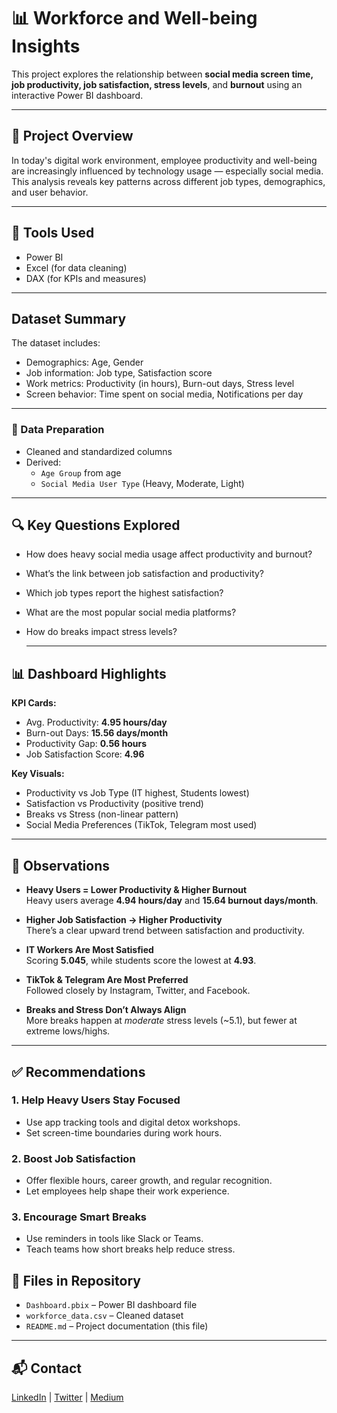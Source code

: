 # 📊 Workforce and Well-being Insights

This project explores the relationship between **social media screen time, job productivity, job satisfaction, stress levels**, and **burnout** using an interactive Power BI dashboard.

---

## 📁 Project Overview

In today's digital work environment, employee productivity and well-being are increasingly influenced by technology usage — especially social media. This analysis reveals key patterns across different job types, demographics, and user behavior.

---

## 📌 Tools Used
- Power BI
- Excel (for data cleaning)
- DAX (for KPIs and measures)

---

##  Dataset Summary

The dataset includes:
- Demographics: Age, Gender
- Job information: Job type, Satisfaction score
- Work metrics: Productivity (in hours), Burn-out days, Stress level
- Screen behavior: Time spent on social media, Notifications per day

---

### 🔧 Data Preparation
- Cleaned and standardized columns
- Derived:
  - `Age Group` from age
  - `Social Media User Type` (Heavy, Moderate, Light)

---

## 🔍 Key Questions Explored
- How does heavy social media usage affect productivity and burnout?
- What’s the link between job satisfaction and productivity?
- Which job types report the highest satisfaction?
- What are the most popular social media platforms?
- How do breaks impact stress levels?

  ---

## 📊 Dashboard Highlights

**KPI Cards:**
- Avg. Productivity: **4.95 hours/day**
- Burn-out Days: **15.56 days/month**
- Productivity Gap: **0.56 hours**
- Job Satisfaction Score: **4.96**

**Key Visuals:**
- Productivity vs Job Type (IT highest, Students lowest)
- Satisfaction vs Productivity (positive trend)
- Breaks vs Stress (non-linear pattern)
- Social Media Preferences (TikTok, Telegram most used)

---

## 👀 Observations

- **Heavy Users = Lower Productivity & Higher Burnout**  
  Heavy users average **4.94 hours/day** and **15.64 burnout days/month**.

- **Higher Job Satisfaction → Higher Productivity**  
  There’s a clear upward trend between satisfaction and productivity.

- **IT Workers Are Most Satisfied**  
  Scoring **5.045**, while students score the lowest at **4.93**.

- **TikTok & Telegram Are Most Preferred**  
  Followed closely by Instagram, Twitter, and Facebook.

- **Breaks and Stress Don’t Always Align**  
  More breaks happen at *moderate* stress levels (~5.1), but fewer at extreme lows/highs.

---

## ✅ Recommendations

### 1. Help Heavy Users Stay Focused
- Use app tracking tools and digital detox workshops.
- Set screen-time boundaries during work hours.

### 2. Boost Job Satisfaction
- Offer flexible hours, career growth, and regular recognition.
- Let employees help shape their work experience.

### 3. Encourage Smart Breaks
- Use reminders in tools like Slack or Teams.
- Teach teams how short breaks help reduce stress.

## 📁 Files in Repository
- `Dashboard.pbix` – Power BI dashboard file
- `workforce_data.csv` – Cleaned dataset
- `README.md` – Project documentation (this file)

---

## 📬 Contact

[LinkedIn](https://www.linkedin.comin/oladapo-lijad) | [Twitter](https://www.twitter.com/Dapopy1) | [Medium](medium.com/@lijaduoladapobayilori)


